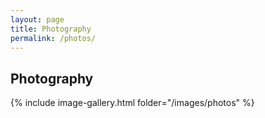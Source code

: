 ```yaml
---
layout: page
title: Photography
permalink: /photos/
---
```

## Photography

{% include image-gallery.html folder="/images/photos" %}
